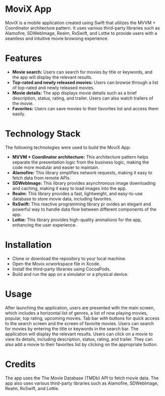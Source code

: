 # MoviX App
MoviX is a mobile application created using Swift that utilizes the MVVM + Coordinator architecture pattern. It uses various third-party libraries such as Alamofire, SDWebImage, Realm, RxSwift, and Lottie to provide users with a seamless and intuitive movie browsing experience.

# Features
- **Movie search:** Users can search for movies by title or keywords, and the app will display the relevant results.
- **Top-rated and newly released movies:** Users can browse through a list of top-rated and newly released movies.
- **Movie details:** The app displays movie details such as a brief description, status, rating, and trailer. Users can also watch trailers of the movie.
- **Favorites:** Users can save movies to their favorites list and access them easily.
# Technology Stack
The following technologies were used to build the MoviX App:

- **MVVM + Coordinator architecture:** This architecture pattern helps separate the presentation logic from the business logic, making the code more modular and easier to maintain.
- **Alamofire:** This library simplifies network requests, making it easy to fetch data from remote APIs.
- **SDWebImage:** This library provides asynchronous image downloading and caching, making it easy to load images into the app.
- **Realm:** This library provides a fast, lightweight, and easy-to-use database to store movie data, including favorites.
- **RxSwift:** This reactive programming library pr ovides an elegant and powerful way to handle data flow between different components of the app.
- **Lottie:** This library provides high-quality animations for the app, enhancing the user experience.
# Installation
- Clone or download the repository to your local machine.
- Open the Movix.xcworkspace file in Xcode.
- Install the third-party libraries using CocoaPods.
- Build and run the app on a simulator or a physical device.
# Usage
After launching the application, users are presented with the main screen, which includes a horizontal list of genres, a list of now playing movies, popular, top rating, upcoming movies. Tab bar with buttons for quick access to the search screen and the screen of favorite movies. Users can search for movies by entering the title or keywords in the search bar. The application will display the relevant results. Users can click on a movie to view its details, including description, status, rating, and trailer. They can also add a movie to their favorites list by clicking on the appropriate button.

# Credits
The app uses the The Movie Database (TMDb) API to fetch movie data. The app also uses various third-party libraries such as Alamofire, SDWebImage, Realm, RxSwift, and Lottie.

